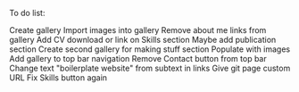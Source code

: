 To do list:

Create gallery
Import images into gallery
Remove about me links from gallery
Add CV download or link on Skills section
Maybe add publication section
Create second gallery for making stuff section
Populate with images
Add gallery to top bar navigation
Remove Contact button from top bar
Change text "boilerplate website" from subtext in links
Give git page custom URL
Fix Skills button again